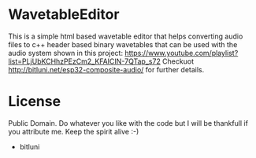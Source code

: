 # WavetableEditor

This is a simple html based wavetable editor that helps converting audio files to
c++ header based binary wavetables that can be used with the audio system shown in this project:
https://www.youtube.com/playlist?list=PLjUbKCHhzPEzCm2_KFAICIN-7QTap_s72
Checkuot http://bitluni.net/esp32-composite-audio/ for further details.


# License

Public Domain. Do whatever you like with the code but I will be thankfull 
if you attribute me. Keep the spirit alive :-)

- bitluni